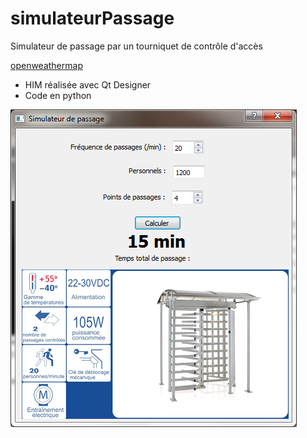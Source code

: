 # simulateurPassage
Simulateur de passage par un tourniquet de contrôle d'accès

[openweathermap](http://openweathermap.org/ "http://openweathermap.org/")

* HIM réalisée avec Qt Designer
* Code en python 

![simulateur](simulateur.png)


